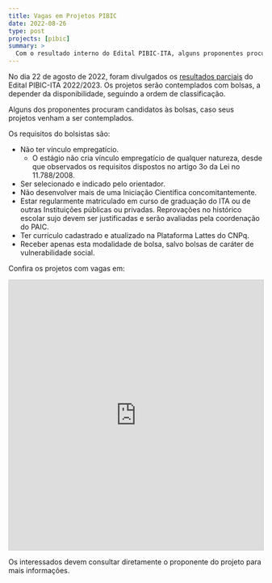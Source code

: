 ```yaml
---
title: Vagas em Projetos PIBIC
date: 2022-08-26
type: post
projects: [pibic]
summary: >
  Com o resultado interno do Edital PIBIC-ITA, alguns proponentes procuram candidatos às bolsas, caso seus projetos venham a ser contemplados.
---
```


No dia 22 de agosto de 2022, foram divulgados os [resultados
parciais](/documentos/editais/PIBIC-2022-Resultados.pdf) do Edital PIBIC-ITA
2022/2023. Os projetos serão contemplados com bolsas, a depender da
disponibilidade, seguindo a ordem de classificação.

Alguns dos proponentes procuram candidatos às bolsas, caso seus projetos venham a ser contemplados.

Os requisitos do bolsistas são:

- Não ter vínculo empregatício.
    - O estágio não cria vínculo empregatício de qualquer natureza, desde que
      observados os requisitos dispostos no artigo 3o da Lei no 11.788/2008.
- Ser selecionado e indicado pelo orientador.
- Não desenvolver mais de uma Iniciação Científica concomitantemente.
- Estar regularmente matriculado em curso de graduação do ITA ou de outras
  Instituições públicas ou privadas. Reprovações no histórico escolar sujo
  devem ser justificadas e serão avaliadas pela coordenação do PAIC.
- Ter currículo cadastrado e atualizado na Plataforma Lattes do CNPq.
- Receber apenas esta modalidade de bolsa, salvo bolsas de caráter de vulnerabilidade social.

Confira os projetos com vagas em:

<iframe class="airtable-embed" src="https://airtable.com/embed/shriSdULNqaJVfKro?backgroundColor=red&viewControls=on" frameborder="0" onmousewheel="" width="100%" height="533" style="background: transparent; border: 1px solid #ccc;"></iframe>

Os interessados devem consultar diretamente o proponente do projeto para mais informações.
